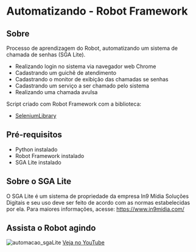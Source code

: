 
# Automatizando - Robot Framework

## Sobre
  Processo de aprendizagem do Robot, automatizando um sistema de chamada de senhas (SGA Lite).
  - Realizando login no sistema via navegador web Chrome
  - Cadastrando um guichê de atendimento
  - Cadastrando o monitor de exibição das chamadas se senhas
  - Cadastrando um serviço a ser chamado pelo sistema
  - Realizando uma chamada avulsa  

  Script criado com Robot Framework com a biblioteca:
  - [SeleniumLibrary](https://robotframework.org/SeleniumLibrary/SeleniumLibrary.html)

## Pré-requisitos
  - Python instalado
  - Robot Framework instalado
  - SGA Lite instalado

## Sobre o SGA Lite
  O SGA Lite é um sistema de propriedade da empresa In9 Mídia Soluções Digitais e seu uso deve ser feito de acordo com as normas estabelecidas por ela.
  Para maiores informações, acesse: https://www.in9midia.com/
## Assista o Robot agindo
  ![automacao_sgaLite](https://user-images.githubusercontent.com/33812040/133909390-53ef5df8-6ea7-4857-9a1f-43217cb1d532.gif)
  [Veja no YouTube](https://youtu.be/Jf8LN47w94s)
